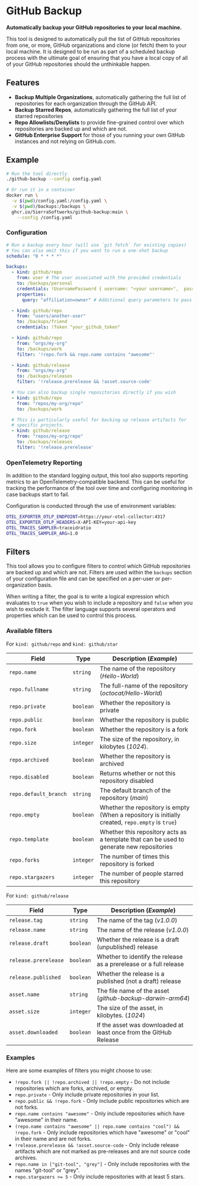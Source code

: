 # GitHub Backup

**Automatically backup your GitHub repositories to your local machine.**

This tool is designed to automatically pull the list of GitHub repositories from one, or more,
GitHub organizations and clone (or fetch) them to your local machine. It is designed to be run
as part of a scheduled backup process with the ultimate goal of ensuring that you have a local
copy of all of your GitHub repositories should the unthinkable happen.

## Features

- **Backup Multiple Organizations**, automatically gathering the full list of repositories for
  each organization through the GitHub API.
- **Backup Starred Repos**, automatically gathering the full list of your starred repositories
- **Repo Allowlists/Denylists** to provide fine-grained control over which repositories are backed
  up and which are not.
- **GitHub Enterprise Support** for those of you running your own GitHub instances and not relying
  on GitHub.com.

## Example

```bash
# Run the tool directly
./github-backup --config config.yaml

# Or run it in a container
docker run \
  -v $(pwd)/config.yaml:/config.yaml \
  -v $(pwd)/backups:/backups \
  ghcr.io/SierraSoftworks/github-backup:main \
    --config /config.yaml
```

### Configuration

```yaml
# Run a backup every hour (will use `git fetch` for existing copies)
# You can also omit this if you want to run a one-shot backup
schedule: "0 * * * *"

backups:
  - kind: github/repo
    from: user # The user associated with the provided credentials
    to: /backups/personal
    credentials: !UsernamePassword { username: "<your username>",  password: "<your personal access token>" }
    properties:
      query: "affiliation=owner" # Additional query parameters to pass to GitHub when fetching repositories

  - kind: github/repo
    from: "users/another-user"
    to: /backups/friend
    credentials: !Token "your_github_token"

  - kind: github/repo
    from: "orgs/my-org"
    to: /backups/work
    filter: '!repo.fork && repo.name contains "awesome"'

  - kind: github/release
    from: "orgs/my-org"
    to: /backups/releases
    filter: '!release.prerelease && !asset.source-code'

  # You can also backup single repositories directly if you wish
  - kind: github/repo
    from: "repos/my-org/repo"
    to: /backups/work

  # This is particularly useful for backing up release artifacts for
  # specific projects.
  - kind: github/release
    from: "repos/my-org/repo"
    to: /backups/releases
    filter: '!release.prerelease'
```

### OpenTelemetry Reporting

In addition to the standard logging output, this tool also supports reporting metrics to an
OpenTelemetry-compatible backend. This can be useful for tracking the performance of the tool
over time and configuring monitoring in case backups start to fail.

Configuration is conducted through the use of environment variables:

```bash
OTEL_EXPORTER_OTLP_ENDPOINT=https://your-otel-collector:4317
OTEL_EXPORTER_OTLP_HEADERS=X-API-KEY=your-api-key
OTEL_TRACES_SAMPLER=traceidratio
OTEL_TRACES_SAMPLER_ARG=1.0
```

## Filters

This tool allows you to configure filters to control which GitHub repositories are backed up and
which are not. Filters are used within the `backups` section of your configuration file and can
be specified on a per-user or per-organization basis.

When writing a filter, the goal is to write a logical expression which evaluates to `true` when
you wish to include a repository and `false` when you wish to exclude it. The filter language supports
several operators and properties which can be used to control this process.

### Available filters

For `kind: github/repo` and `kind: github/star`

| Field                 | Type      | Description (_Example_)                                                                           |
| --------------------- | --------- | ------------------------------------------------------------------------------------------------- |
| `repo.name`           | `string`  | The name of the repository (_Hello-World_)                                                        |
| `repo.fullname`       | `string`  | The full-name of the repository (_octocat/Hello-World_)                                           |
| `repo.private`        | `boolean` | Whether the repository is private                                                                 |
| `repo.public`         | `boolean` | Whether the repository is public                                                                  |
| `repo.fork`           | `boolean` | Whether the repository is a fork                                                                  |
| `repo.size`           | `integer` | The size of the repository, in kilobytes (_1024_).                                                |
| `repo.archived`       | `boolean` | Whether the repository is archived                                                                |
| `repo.disabled`       | `boolean` | Returns whether or not this repository disabled                                                   |
| `repo.default_branch` | `string`  | The default branch of the repository (_main_)                                                     |
| `repo.empty`          | `boolean` | Whether the repository is empty (When a repository is initially created, `repo.empty` is `true`)  |
| `repo.template`       | `boolean` | Whether this repository acts as a template that can be used to generate new repositories          |
| `repo.forks`          | `integer` | The number of times this repository is forked                                                     |
| `repo.stargazers`     | `integer` | The number of people starred this repository                                                      |

For `kind: github/release`

| Field                | Type      | Description (_Example_)                                           |
| -------------------- | --------- | ----------------------------------------------------------------- |
| `release.tag`        | `string`  | The name of the tag (_v1.0.0_)                                    |
| `release.name`       | `string`  | The name of the release (_v1.0.0_)                                |
| `release.draft`      | `boolean` | Whether the release is a draft (unpublished) release              |
| `release.prerelease` | `boolean` | Whether to identify the release as a prerelease or a full release |
| `release.published`  | `boolean` | Whether the release is a published (not a draft) release          |
| `asset.name`         | `string`  | The file name of the asset (_github-backup-darwin-arm64_)         |
| `asset.size`         | `integer` | The size of the asset, in kilobytes. (_1024_)                     |
| `asset.downloaded`   | `boolean` | If the asset was downloaded at least once from the GitHub Release |

### Examples

Here are some examples of filters you might choose to use:

- `!repo.fork || !repo.archived || !repo.empty` - Do not include repositories which are forks, archived, or empty.
- `repo.private` - Only include private repositories in your list.
- `repo.public && !repo.fork` - Only include public repositories which are not forks.
- `repo.name contains "awesome"` - Only include repositories which have "awesome" in their name.
- `(repo.name contains "awesome" || repo.name contains "cool") && !repo.fork` - Only include repositories which have "awesome" or "cool" in their name and are not forks.
- `!release.prerelease && !asset.source-code` - Only include release artifacts which are not marked as pre-releases and are not source code archives.
- `repo.name in ["git-tool", "grey"]` - Only include repositories with the names "git-tool" or "grey".
- `repo.stargazers >= 5` - Only include repositories with at least 5 stars.
